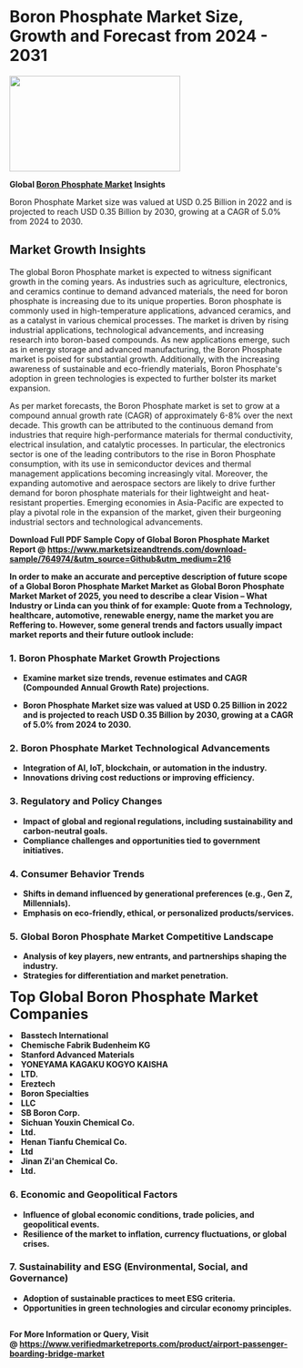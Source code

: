 <H1>Boron Phosphate Market Size, Growth and Forecast from 2024 - 2031</H1><img class="aligncenter size-medium wp-image-584254" src="https://thirdeyenews.in/wp-content/uploads/2024/09/Global-Market-Research-300x168.jpeg" alt="" width="300" height="168" /><p><strong>Global&nbsp;<a href="https://www.marketsizeandtrends.com/download-sample/764974/&amp;utm_source=Github&utm_medium=216">Boron Phosphate Market</a> Insights</strong></p><p>Boron Phosphate Market size was valued at USD 0.25 Billion in 2022 and is projected to reach USD 0.35 Billion by 2030, growing at a CAGR of 5.0% from 2024 to 2030.</p><p><h2>Market Growth Insights</h2> <p>The global Boron Phosphate market is expected to witness significant growth in the coming years. As industries such as agriculture, electronics, and ceramics continue to demand advanced materials, the need for boron phosphate is increasing due to its unique properties. Boron phosphate is commonly used in high-temperature applications, advanced ceramics, and as a catalyst in various chemical processes. The market is driven by rising industrial applications, technological advancements, and increasing research into boron-based compounds. As new applications emerge, such as in energy storage and advanced manufacturing, the Boron Phosphate market is poised for substantial growth. Additionally, with the increasing awareness of sustainable and eco-friendly materials, Boron Phosphate's adoption in green technologies is expected to further bolster its market expansion.</p> <p><strong></strong></p> <p>As per market forecasts, the Boron Phosphate market is set to grow at a compound annual growth rate (CAGR) of approximately 6-8% over the next decade. This growth can be attributed to the continuous demand from industries that require high-performance materials for thermal conductivity, electrical insulation, and catalytic processes. In particular, the electronics sector is one of the leading contributors to the rise in Boron Phosphate consumption, with its use in semiconductor devices and thermal management applications becoming increasingly vital. Moreover, the expanding automotive and aerospace sectors are likely to drive further demand for boron phosphate materials for their lightweight and heat-resistant properties. Emerging economies in Asia-Pacific are expected to play a pivotal role in the expansion of the market, given their burgeoning industrial sectors and technological advancements.</p> <p><strong></p><p><span class=""><strong>Download Full PDF Sample Copy of Global Boron Phosphate Market Report</strong> @ <a href="https://www.marketsizeandtrends.com/download-sample/764974/&amp;utm_source=Github&utm_medium=216" target="_blank">https://www.marketsizeandtrends.com/download-sample/764974/&amp;utm_source=Github&utm_medium=216</a></span></p><p>In order to make an accurate and perceptive description of future scope of a Global&nbsp;Boron Phosphate Market Market as Global&nbsp;Boron Phosphate Market Market of 2025, you need to describe a clear Vision &ndash; What Industry or Linda can you think of for example: Quote from a Technology, healthcare, automotive, renewable energy, name the market you are Reffering to. However, some general trends and factors usually impact market reports and their future outlook include:</p><h3>1.&nbsp;<strong>Boron Phosphate Market Growth Projections</strong></h3><ul><li>Examine market size trends, revenue estimates and CAGR (Compounded Annual Growth Rate) projections.</li><li><p>Boron Phosphate Market size was valued at USD 0.25 Billion in 2022 and is projected to reach USD 0.35 Billion by 2030, growing at a CAGR of 5.0% from 2024 to 2030.</p></li></ul><h3>2.&nbsp;<strong>Boron Phosphate Market Technological Advancements</strong></h3><ul><li>Integration of AI, IoT, blockchain, or automation in the industry.</li><li>Innovations driving cost reductions or improving efficiency.</li></ul><h3>3.&nbsp;<strong>Regulatory and Policy Changes</strong></h3><ul><li>Impact of global and regional regulations, including sustainability and carbon-neutral goals.</li><li>Compliance challenges and opportunities tied to government initiatives.</li></ul><h3>4.&nbsp;<strong>Consumer Behavior Trends</strong></h3><ul><li>Shifts in demand influenced by generational preferences (e.g., Gen Z, Millennials).</li><li>Emphasis on eco-friendly, ethical, or personalized products/services.</li></ul><h3>5.&nbsp;<strong>Global Boron Phosphate Market Competitive Landscape</strong></h3><ul><li>Analysis of key players, new entrants, and partnerships shaping the industry.</li><li>Strategies for differentiation and market penetration.</li></ul><p data-pm-slice="1 1 []"><span style="color: inherit; font-family: inherit; font-size: 25px;">Top Global Boron Phosphate Market Companies</span></p><div class="" data-test-id=""><p><li>Basstech International</li><li> Chemische Fabrik Budenheim KG</li><li> Stanford Advanced Materials</li><li> YONEYAMA KAGAKU KOGYO KAISHA</li><li> LTD.</li><li> Ereztech</li><li> Boron Specialties</li><li> LLC</li><li> SB Boron Corp.</li><li> Sichuan Youxin Chemical Co.</li><li> Ltd.</li><li> Henan Tianfu Chemical Co.</li><li> Ltd</li><li> Jinan Zi'an Chemical Co.</li><li> Ltd.</li></p></div><h3>6.&nbsp;<strong>Economic and Geopolitical Factors</strong></h3><ul><li>Influence of global economic conditions, trade policies, and geopolitical events.</li><li>Resilience of the market to inflation, currency fluctuations, or global crises.</li></ul><h3>7.&nbsp;<strong>Sustainability and ESG (Environmental, Social, and Governance)</strong></h3><ul><li>Adoption of sustainable practices to meet ESG criteria.</li><li>Opportunities in green technologies and circular economy principles.</li></ul><h2><strong style="font-size: 14px;">For More Information or Query, Visit @&nbsp;</strong><a style="background-color: #ffffff; font-size: 14px;" href="https://www.marketsizeandtrends.com/report/boron-phosphate-market/" target="_blank">https://www.verifiedmarketreports.com/product/airport-passenger-boarding-bridge-market</a></h2>
